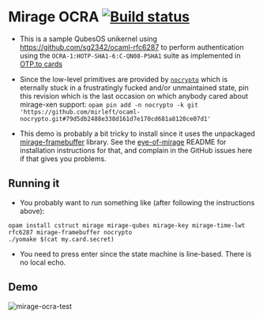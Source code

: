 # Mirage OCRA [![Build status](https://travis-ci.org/cfcs/mirage-ocra-demo.svg?branch=master)](https://travis-ci.org/cfcs/mirage-ocra-demo)

- This is a sample QubesOS unikernel using
  https://github.com/sg2342/ocaml-rfc6287 to
  perform authentication using the `OCRA-1:HOTP-SHA1-6:C-QN08-PSHA1`
  suite as implemented in [OTP.to cards](https://otp.to/)

- Since the low-level primitives are provided by [`nocrypto`](https://github.com/mirleft/ocaml-nocrypto) which is eternally stuck in a frustratingly fucked and/or unmaintained state, pin this revision which is the last occasion on which anybody cared about mirage-xen support: `opam pin add -n nocrypto -k git 'https://github.com/mirleft/ocaml-nocrypto.git#79d5db2488e338d161d7e170cd681a8120ce07d1'`

- This demo is probably a bit tricky to install since it uses the unpackaged
  [mirage-framebuffer](https://github.com/cfcs/mirage-framebuffer) library.
  See the [eye-of-mirage](https://github.com/cfcs/eye-of-mirage) README for
  installation instructions for that, and complain in the GitHub issues here
  if that gives you problems.

## Running it

- You probably want to run something like (after following the instructions above):
```shell
opam install cstruct mirage mirage-qubes mirage-key mirage-time-lwt rfc6287 mirage-framebuffer nocrypto
./yomake $(cat my.card.secret)
```

- You need to press enter since the state machine is line-based. There is no local echo.

## Demo
![mirage-ocra-test](https://user-images.githubusercontent.com/9653993/37250559-570080dc-2500-11e8-833e-24d0398c742e.png)
